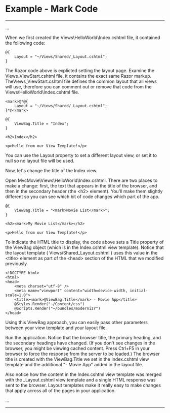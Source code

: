 <properties pageTitle="Documentation Example - Mark code" metaKeywords="" description="This is an example document" services="" documentationCenter="" title="Documentation Example - Inline code" solutions="" authors="" videoId="" scriptId="" />

# Example - Mark Code #



---
...

When we first created the Views\HelloWorld\Index.cshtml file, it contained the following code:

````
@{
    Layout = "~/Views/Shared/_Layout.cshtml";
}
````
	
The Razor code above is explicted setting the layout page. Examine the Views\_ViewStart.cshtml file, it contains the exact same Razor markup. TheViews\_ViewStart.cshtml file defines the common layout that all views will use, therefore you can comment out or remove that code from the  Views\HelloWorld\Index.cshtml file.

````
<mark>@*@{
    Layout = "~/Views/Shared/_Layout.cshtml";
}*@</mark>

@{
    ViewBag.Title = "Index";
}

<h2>Index</h2>

<p>Hello from our View Template!</p>
````

You can use the Layout property to set a different layout view, or set it to null so no layout file will be used.

Now, let's change the title of the Index view.

Open MvcMovie\Views\HelloWorld\Index.cshtml. There are two places to make a change: first, the text that appears in the title of the browser, and then in the secondary header (the &lt;h2&gt; element). You'll make them slightly different so you can see which bit of code changes which part of the app.

````
@{
    ViewBag.Title = "<mark>Movie List</mark>";
}

<h2><mark>My Movie List</mark></h2>

<p>Hello from our View Template!</p>
````

To indicate the HTML title to display, the code above sets a Title property of the ViewBag object (which is in the Index.cshtml view template). Notice that the layout template  ( Views\Shared\_Layout.cshtml ) uses this value in the &lt;title&gt; element as part of the &lt;head&gt; section of the HTML that we modified previously.

````
<!DOCTYPE html>
<html>
<head>
    <meta charset="utf-8" />
    <meta name="viewport" content="width=device-width, initial-scale=1.0">
    <title><mark>@ViewBag.Title</mark> - Movie App</title>
    @Styles.Render("~/Content/css")
    @Scripts.Render("~/bundles/modernizr")
</head>
````

Using this ViewBag approach, you can easily pass other parameters between your view template and your layout file.

Run the application. Notice that the browser title, the primary heading, and the secondary headings have changed. (If you don't see changes in the browser, you might be viewing cached content. Press Ctrl+F5 in your browser to force the response from the server to be loaded.) The browser title is created with the  ViewBag.Title we set in the Index.cshtml view template  and the additional  "- Movie App" added in the layout file.

Also notice how the content in the Index.cshtml view template was merged with the _Layout.cshtml view template and a single HTML response was sent to the browser. Layout templates make it really easy to make changes that apply across all of the pages in your application.

...

---
